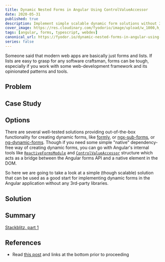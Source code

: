 ```yaml
---
title: Dynamic Nested Forms in Angular Using ControlValueAccessor
date: 2020-05-31
published: true
description: Implement simple scalable dynamic form solutions without 3rd-party libraries
cover_image: https://res.cloudinary.com/fyodorio/image/upload/w_1000,h_420,c_fill,g_auto/v1591322896/IMG_0043_budjqu.jpg
tags: [angular, forms, typescript, webdev]
canonical_url: https://fyodor.io/dynamic-nested-forms-in-angular-using-cva/
series: false
---
```


Someone said that modern web apps are basically just forms and lists. If lists are easy to grasp for any software craftsman, forms can be tough, especially if you work with some web-development framework and its opinionated patterns and tools. 

## Problem
 
## Case Study

## Options

There are several well-tested solutions providing out-of-the-box functionality for creating dynamic forms, like
 [formly](https://formly.dev/), or [ngx-sub-forms](https://dev.to/maxime1992/building-scalable-robust-and-type-safe-forms-with-angular-3nf9), or [ng-dynamic-forms](https://github.com/udos86/ng-dynamic-forms). Though if you need some simple "native" dependency-free way of creating dynamic forms, you can go with Angular's internal tools like [`ReactiveFormsModule`](https://angular.io/api/forms/ReactiveFormsModule) and [`ControlValueAccessor`](https://angular.io/api/forms/ControlValueAccessor) structure which acts as a bridge between the Angular forms API and a native element in the DOM.
 
 So here we are going to take a look at a simple (though scalable) solution that can be used as a good start for implementing dynamic forms in the Angular application without any 3rd-party libraries.

## Solution

## Summary
[Stackblitz, part 1](https://stackblitz.com/edit/dynamic-angular-form-part-1?file=src/app/app.component.ts)

## References

* Read [this post](https://dev.to/angular/working-with-angular-forms-in-an-enterprise-environment-p2m) and links at the bottom prior to proceeding   
